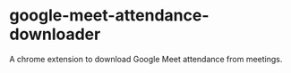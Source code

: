 # google-meet-attendance-downloader
A chrome extension to download Google Meet attendance from meetings.
